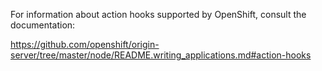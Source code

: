
For information about action hooks supported by OpenShift, consult the documentation:

https://github.com/openshift/origin-server/tree/master/node/README.writing_applications.md#action-hooks

